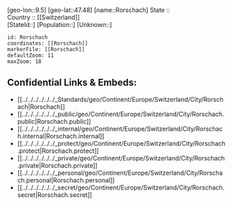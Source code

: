﻿---
location: [47.48,9.5] 
mapzoom: [7,12] 
mapmarker: city 
type: City
tags:
- geo/City


SpocWebEntityId: 33760
isDeleted: false
confidential: public

---
[geo-lon::9.5] 
[geo-lat::47.48] 
[name::Rorschach] 
State ::  
Country :: [[Switzerland]]  
[StateId::] 
[Population::] 
[Unknown::] 


```leaflet
id: Rorschach
coordinates: [[Rorschach]] 
markerFile: [[Rorschach]] 
defaultZoom: 11 
maxZoom: 18
```


## Confidential Links & Embeds: 
- [[../../../../../../_Standards/geo/Continent/Europe/Switzerland/City/Rorschach|Rorschach]] 
- [[../../../../../../_public/geo/Continent/Europe/Switzerland/City/Rorschach.public|Rorschach.public]] 
- [[../../../../../../_internal/geo/Continent/Europe/Switzerland/City/Rorschach.internal|Rorschach.internal]] 
- [[../../../../../../_protect/geo/Continent/Europe/Switzerland/City/Rorschach.protect|Rorschach.protect]] 
- [[../../../../../../_private/geo/Continent/Europe/Switzerland/City/Rorschach.private|Rorschach.private]] 
- [[../../../../../../_personal/geo/Continent/Europe/Switzerland/City/Rorschach.personal|Rorschach.personal]] 
- [[../../../../../../_secret/geo/Continent/Europe/Switzerland/City/Rorschach.secret|Rorschach.secret]] 
